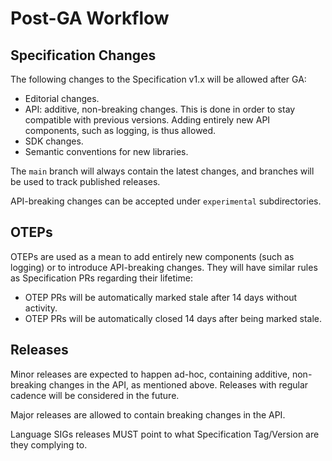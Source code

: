 # Post-GA Workflow

## Specification Changes

The following changes to the Specification v1.x will be allowed after GA:

- Editorial changes.
- API: additive, non-breaking changes. This is done in order to stay
  compatible with previous versions. Adding entirely new API components,
  such as logging, is thus allowed.
- SDK changes.
- Semantic conventions for new libraries.

The `main` branch will always contain the latest changes, and branches will be used to track published releases.

API-breaking changes can be accepted under `experimental` subdirectories.

## OTEPs

OTEPs are used as a mean to add entirely new components (such as logging) or to introduce API-breaking changes. They will have similar rules as Specification PRs regarding their lifetime:

- OTEP PRs will be automatically marked stale after 14 days without activity.
- OTEP PRs will be automatically closed 14 days after being marked stale.

## Releases

Minor releases are expected to happen ad-hoc, containing additive, non-breaking changes in the API, as mentioned above.
Releases with regular cadence will be considered in the future.

Major releases are allowed to contain breaking changes in the API.

Language SIGs releases MUST point to what Specification Tag/Version are they complying to.
